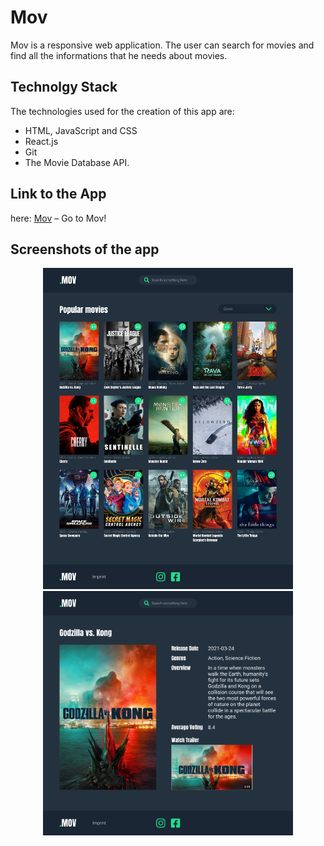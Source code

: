 # Mov

Mov is a responsive web application. The user can search for movies and find all the informations that he needs about movies. 


## Technolgy Stack 

The technologies used for the creation of this app are: 
- HTML, JavaScript and CSS
- React.js
- Git
- The Movie Database API.


## Link to the App

here: [Mov](https://p-movie-app.herokuapp.com/) – Go to Mov!


## Screenshots of the app

<div align="center">
    <img src="./screenshots/mov1.jpg" width="400" />
    </br>
     <img src="./screenshots/mov2.jpg" width="400" />
    <br/> 
</div>






